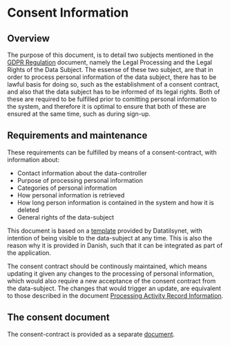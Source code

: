 # Consent Information

## Overview
The purpose of this document, is to detail two subjects mentioned in the [GDPR Regulation](./gdpr_regulation.md) document, namely the Legal Processing and the Legal Rights of the Data Subject. The essense of these two subject, are that in order to process personal information of the data subject, there has to be lawful basis for doing so, such as the establishment of a consent contract, and also that the data subject has to be informed  of its legal rights. Both of these are required to be fulfilled prior to comitting personal information to the system, and therefore it is optimal to ensure that both of these are ensured at the same time, such as during sign-up.

## Requirements and maintenance
These requirements can be fulfilled by means of a consent-contract, with information about:

* Contact information about the data-controller
* Purpose of processing personal information
* Categories of personal information
* How personal information is retrieved
* How long person information is contained in the system and how it is deleted
* General rights of the data-subject

This document is based on a [template](https://www.datatilsynet.dk/media/6567/fortegnelse.pdf) provided by Datatilsynet, with intention of being visible to the data-subject at any time. This is also the reason why it is provided in Danish, such that it can be integrated as part of the application.

The consent contract should be continously maintained, which means updating it given any changes to the processing of personal information, which would also require a new acceptance of the consent contract from the data-subject. The changes that would trigger an update, are equivalent to those described in the document [Processing Activity Record Information](./processing_activity_record_information.md).

## The consent document
The consent-contract is provided as a separate [document](./consent.md).